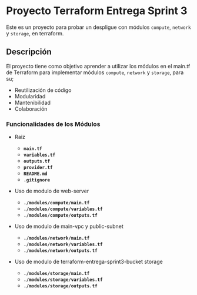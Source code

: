 # Proyecto Terraform Entrega Sprint 3

Este es un proyecto para probar un despligue con módulos `compute`, `network` y `storage`, en terraform.

## Descripción

El proyecto tiene como objetivo aprender a utilizar los módulos en el main.tf de Terraform para implementar módulos `compute`, `network` y `storage`, para su;

- Reutilización de código
- Modularidad
- Mantenibilidad
- Colaboración

### Funcionalidades de los Módulos

- Raiz
   - **`main.tf`**
   - **`variables.tf`**
   - **`outputs.tf`**
   - **`provider.tf`**
   - **`README.md`**
   - **`.gitignore`**

- Uso de modulo de web-server
   - **`./modules/compute/main.tf`**
   - **`./modules/compute/variables.tf`**
   - **`./modules/compute/outputs.tf`**

- Uso de modulo de main-vpc y public-subnet
   - **`./modules/network/main.tf`**
   - **`./modules/network/variables.tf`**
   - **`./modules/network/outputs.tf`**

- Uso de modulo de terraform-entrega-sprint3-bucket storage
   - **`./modules/storage/main.tf`**
   - **`./modules/storage/variables.tf`**
   - **`./modules/storage/outputs.tf`**